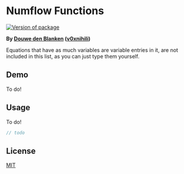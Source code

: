 # Numflow Functions

[![Version of package](https://badgen.net/npm/v/numflow-functions)](https://www.npmjs.com/package/numflow-functions)

<!-- [![contributions
welcome](https://img.shields.io/badge/contributions-welcome-brightgreen.svg?style=flat)](https://github.com/flw0/numflow-functions/issues)
[![Node version](https://img.shields.io/node/v/[numflow-functions].svg?style=flat)](http://nodejs.org/download/) -->

**By [Douwe den Blanken](https://nl.linkedin.com/in/douwedenblanken)
([v0xnihili](https://github.com/V0XNIHILI/))**

Equations that have as much variables are variable entries in it, are not included in this list, as
you can just type them yourself.

## Demo

To do!

## Usage

To do!

```ts
// todo
```

<!-- ## Size

Please see [BundlePhobia](https://bundlephobia.com/result?p=numflow-functions). -->

## License

[MIT](./LICENSE)